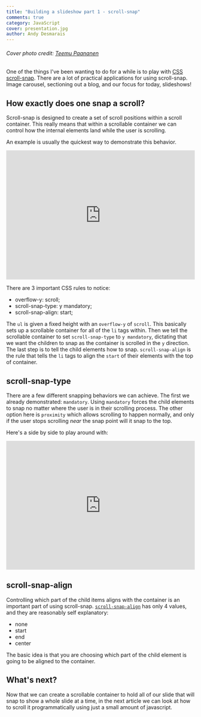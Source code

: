 ```yaml
---
title: "Building a slideshow part 1 - scroll-snap"
comments: true
category: JavaScript
cover: presentation.jpg
author: Andy Desmarais
---
```


###### Cover photo credit: [Teemu Paananen](https://unsplash.com/@xteemu)

One of the things I've been wanting to do for a while is to play with [CSS scroll-snap](https://developer.mozilla.org/en-US/docs/Web/CSS/CSS_Scroll_Snap). There are a lot of practical applications for using scroll-snap. Image carousel, sectioning out a blog, and our focus for today, slideshows!

## How exactly does one snap a scroll?

Scroll-snap is designed to create a set of scroll positions within a scroll container. This really means that within a scrollable container we can control how the internal elements land while the user is scrolling.

An example is usually the quickest way to demonstrate this behavior.

<iframe height="345" style="width: 100%;" scrolling="no" title="Basic Scroll Snap" src="https://codepen.io/terodox/embed/preview/YzWBYJy?height=345&theme-id=dark&default-tab=css,result" frameborder="no" loading="lazy" allowtransparency="true" allowfullscreen="true">
  See the Pen <a href='https://codepen.io/terodox/pen/YzWBYJy'>Basic Scroll Snap</a> by Andy Desmarais
  (<a href='https://codepen.io/terodox'>@terodox</a>) on <a href='https://codepen.io'>CodePen</a>.
</iframe>

There are 3 important CSS rules to notice:

- overflow-y: scroll;
- scroll-snap-type: y mandatory;
- scroll-snap-align: start;

The `ul` is given a fixed height with an `overflow-y` of `scroll`. This basically sets up a scrollable container for all of the `li` tags within. Then we tell the scrollable container to set `scroll-snap-type` to `y mandatory`, dictating that we want the children to snap as the container is scrolled in the `y` direction. The last step is to tell the child elements how to snap. `scroll-snap-align` is the rule that tells the `li` tags to align the `start` of their elements with the top of container.

## scroll-snap-type

There are a few different snapping behaviors we can achieve. The first we already demonstrated: `mandatory`. Using `mandatory` forces the child elements to snap no matter where the user is in their scrolling process. The other option here is `proximity` which allows scrolling to happen normally, and only if the user stops scrolling _near_ the snap point will it snap to the top.

Here's a side by side to play around with:

<iframe height="344" style="width: 100%;" scrolling="no" title="Scroll Snap - Proximity vs Mandatory" src="https://codepen.io/terodox/embed/preview/yLJZpwq?height=344&theme-id=dark&default-tab=result" frameborder="no" loading="lazy" allowtransparency="true" allowfullscreen="true">
  See the Pen <a href='https://codepen.io/terodox/pen/yLJZpwq'>Scroll Snap - Proximity vs Mandatory</a> by Andy Desmarais
  (<a href='https://codepen.io/terodox'>@terodox</a>) on <a href='https://codepen.io'>CodePen</a>.
</iframe>

## scroll-snap-align

Controlling which part of the child items aligns with the container is an important part of using scroll-snap. [`scroll-snap-align`](https://developer.mozilla.org/en-US/docs/Web/CSS/scroll-snap-align) has only 4 values, and they are reasonably self explanatory:

- none
- start
- end
- center

The basic idea is that you are choosing which part of the child element is going to be aligned to the container.

## What's next?

Now that we can create a scrollable container to hold all of our slide that will snap to show a whole slide at a time, in the next article we can look at how to scroll it programmatically using just a small amount of javascript.
